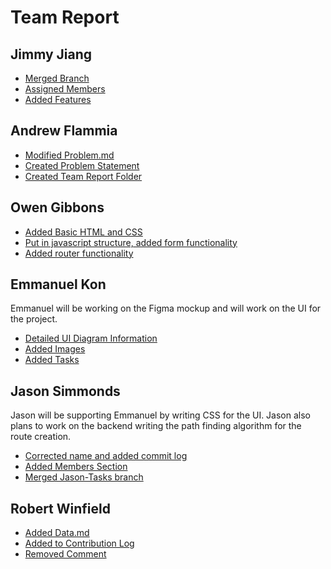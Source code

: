 # Team Report

## Jimmy Jiang

- [Merged Branch](https://github.com/aflam745/CS326Team36Project/commit/55c900b7d016a65917c20c2dcb311a2370be3662)
- [Assigned Members](https://github.com/aflam745/CS326Team36Project/commit/bc74b8a050cc3997a22896d2be88a233fa719d0c)
- [Added Features](https://github.com/aflam745/CS326Team36Project/commit/31a30b912930c96fa2be50d8be4326e36bf71e98)

## Andrew Flammia

- [Modified Problem.md](https://github.com/aflam745/CS326Team36Project/commit/a36d8297e9bcfc2d19bbc1b4de5cbe7b5b78da9c)
- [Created Problem Statement](https://github.com/aflam745/CS326Team36Project/commit/fa7df5de974e176250bda0da814d36614ce25752)
- [Created Team Report Folder](https://github.com/aflam745/CS326Team36Project/commit/8c57b3b1a4c9ba03ed52683666d7fe48408e7a40)

## Owen Gibbons

- [Added Basic HTML and CSS](https://github.com/aflam745/CS326Team36Project/commit/38e0898a1c189ffbd973e54f17ddb306d9723107)
- [Put in javascript structure, added form functionality](https://github.com/aflam745/CS326Team36Project/commit/adc4a5c7fcc9257f00f809705eca9d331a58c1cb)
- [Added router functionality](https://github.com/aflam745/CS326Team36Project/commit/bbe60070a5a8e67065f6e84c2c9800d9dcdf4909)

## Emmanuel Kon

Emmanuel will be working on the Figma mockup and will work on the UI for the project.

- [Detailed UI Diagram Information](https://github.com/aflam745/CS326Team36Project/pull/5/commits/5d3723d87405b8eab4e8cf421002cbcb6e367260)
- [Added Images](https://github.com/aflam745/CS326Team36Project/pull/5/commits/21923c630a324516d23d2e3c7fd7ed83fde42f8f)
- [Added Tasks](https://github.com/aflam745/CS326Team36Project/pull/5/commits/12242df406220ec632aee2eba500b67aef8453ca)

## Jason Simmonds

Jason will be supporting Emmanuel by writing CSS for the UI. 
Jason also plans to work on the backend writing the path finding
algorithm for the route creation.

- [Corrected name and added commit log](https://github.com/aflam745/CS326Team36Project/pull/7/commits/6c0efa8bd3c55ea3333399ed689aa11af7c3dfe1)
- [Added Members Section](https://github.com/aflam745/CS326Team36Project/pull/7/commits/e59428c1b6e2f87d3ed0d017b489c5c067fd0a88)
- [Merged Jason-Tasks branch](https://github.com/aflam745/CS326Team36Project/pull/7/commits/858da93d910b9429dcafbad99a730cad021e86a9)


## Robert Winfield

- [Added Data.md](https://github.com/aflam745/CS326Team36Project/pull/8/commits/3a7c4cc4e320ea44ece47c873651f9497a6d497d)
- [Added to Contribution Log](https://github.com/aflam745/CS326Team36Project/pull/8/commits/cfdeb4368a0c1fafb70407a86c0cebda354e3e16)
- [Removed Comment](https://github.com/aflam745/CS326Team36Project/pull/10/commits/604d940bd37f75e4e0906bcf8f310683a46cb78e)
